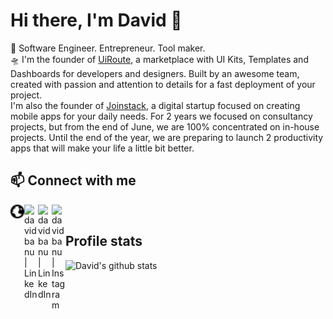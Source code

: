 # Hi there, I'm David 👋 


🚀 Software Engineer. Entrepreneur. Tool maker. 
</br>
🛸 I'm the founder of [UiRoute], a marketplace with UI Kits, Templates and Dashboards for developers and designers. Built by an awesome team, created with passion and attention to details for a fast deployment of your project.
</br>
I'm also the founder of [Joinstack], a digital startup focused on creating mobile apps for your daily needs. For 2 years we focused on consultancy projects, but from the end of June, we are 100% concentrated on in-house projects. Until the end of the year, we are preparing to launch 2 productivity apps that will make your life a little bit better.


## 📫 Connect with me

[<img align="left" alt="davidbanu.com" width="22px" src="https://raw.githubusercontent.com/iconic/open-iconic/master/svg/globe.svg" />][website]
[<img align="left" alt="davidbanu | LinkedIn" width="22px" src="https://cdn.jsdelivr.net/npm/simple-icons@v3/icons/medium.svg" />][medium]
[<img align="left" alt="davidbanu | LinkedIn" width="22px" src="https://cdn.jsdelivr.net/npm/simple-icons@v3/icons/linkedin.svg" />][linkedin]
[<img align="left" alt="davidbanu | Instagram" width="22px" src="https://cdn.jsdelivr.net/npm/simple-icons@v3/icons/instagram.svg" />][instagram]

<br/>

## Profile stats

![David's github stats](https://github-readme-stats.vercel.app/api?username=davidbanu&count_private=true&theme=omni)

[Joinstack]: https://joinstack.tech
[UiRoute]: https://uiroute.com
[website]: https://davidbanu.web.app
[medium]: https://medium.com/@davidbanu
[instagram]: https://instagram.com/davidbanu_
[linkedin]: https://linkedin.com/in/davidbanu
